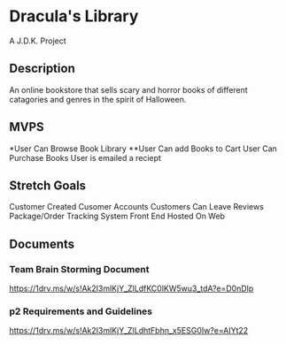 # Dracula's Library
A J.D.K. Project
## Description
An online bookstore that sells scary and horror books of different catagories and genres in the spirit of Halloween.
## MVPS
*User Can Browse Book Library
**User Can add Books to Cart
User Can Purchase Books
User is emailed a reciept
## Stretch Goals
Customer Created Cusomer Accounts
Customers Can Leave Reviews
Package/Order Tracking System
Front End Hosted On Web
## Documents
### Team Brain Storming Document
https://1drv.ms/w/s!Ak2I3mlKjY_ZlLdfKC0lKW5wu3_tdA?e=D0nDlp
### p2 Requirements and Guidelines
https://1drv.ms/w/s!Ak2I3mlKjY_ZlLdhtFbhn_x5ESG0Iw?e=AIYt22
